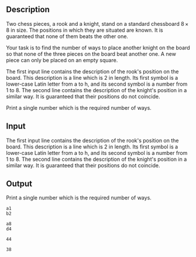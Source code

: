 ## Description

<div><p>Two chess pieces, a rook and a knight, stand on a standard chessboard <span class="tex-span">8 × 8</span> in size. The positions in which they are situated are known. It is guaranteed that none of them beats the other one.</p><p>Your task is to find the number of ways to place another knight on the board so that none of the three pieces on the board beat another one. A new piece can only be placed on an empty square.</p></div><div class="input-specification"><p>The first input line contains the description of the rook's position on the board. This description is a line which is 2 in length. Its first symbol is a lower-case Latin letter from <span class="tex-font-style-tt">a</span> to <span class="tex-font-style-tt">h</span>, and its second symbol is a number from 1 to 8. The second line contains the description of the knight's position in a similar way. It is guaranteed that their positions do not coincide.</p></div><div class="output-specification"><p>Print a single number which is the required number of ways.</p></div>

## Input

<p>The first input line contains the description of the rook's position on the board. This description is a line which is 2 in length. Its first symbol is a lower-case Latin letter from <span class="tex-font-style-tt">a</span> to <span class="tex-font-style-tt">h</span>, and its second symbol is a number from 1 to 8. The second line contains the description of the knight's position in a similar way. It is guaranteed that their positions do not coincide.</p>

## Output

<p>Print a single number which is the required number of ways.</p>





```input1
a1
b2

```




```input2
a8
d4

```




```output1
44

```




```output2
38

```


